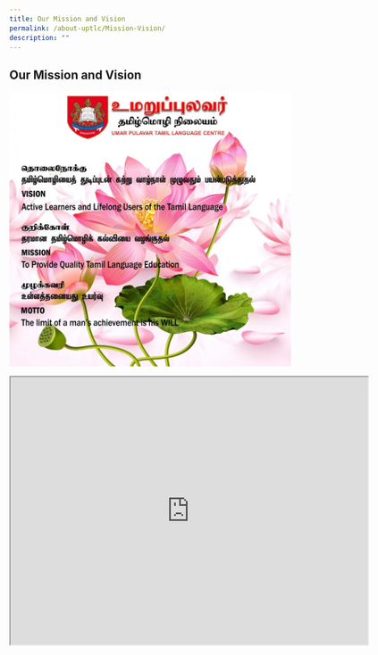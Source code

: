 ```yaml
---
title: Our Mission and Vision
permalink: /about-uptlc/Mission-Vision/
description: ""
---
```

## Our Mission and Vision

![](/images/Mission.jpeg)


<div class="content">
            <iframe src="https://drive.google.com/file/d/1BNdgf54DM86BTPbkmp17uwVhD3jQQcWh/preview" width="640" height="480" allow="autoplay"></iframe>
		</div>

